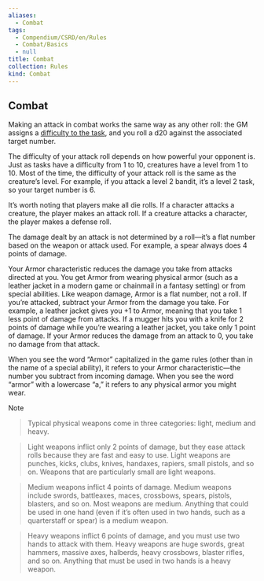 ```yaml
---
aliases:
  - Combat
tags:
  - Compendium/CSRD/en/Rules
  - Combat/Basics
  - null
title: Combat
collection: Rules
kind: Combat
---
```

## Combat  
Making an attack in combat works the same way as any other roll: the GM assigns a [difficulty to the task](Task-Difficulty.md), and you roll a d20 against the associated target number.  
The difficulty of your attack roll depends on how powerful your opponent is. Just as tasks have a difficulty from 1 to 10, creatures have a level from 1 to 10. Most of the time, the difficulty of your attack roll is the same as the creature’s level. For example, if you attack a level 2 bandit, it’s a level 2 task, so your target number is 6.  
  
It’s worth noting that players make all die rolls. If a character attacks a creature, the player makes an attack roll. If a creature attacks a character, the player makes a defense roll.  
The damage dealt by an attack is not determined by a roll—it’s a flat number based on the weapon or attack used. For example, a spear always does 4 points of damage.  
Your Armor characteristic reduces the damage you take from attacks directed at you. You get Armor from wearing physical armor (such as a leather jacket in a modern game or chainmail in a fantasy setting) or from special abilities. Like weapon damage, Armor is a flat number, not a roll. If you’re attacked, subtract your Armor from the damage you take. For example, a leather jacket gives you +1 to Armor, meaning that you take 1 less point of damage from attacks. If a mugger hits you with a knife for 2 points of damage while you’re wearing a leather jacket, you take only 1 point of damage. If your Armor reduces the damage from an attack to 0, you take no damage from that attack.  
  
When you see the word “Armor” capitalized in the game rules (other than in the name of a special ability), it refers to your Armor characteristic—the number you subtract from incoming damage. When you see the word “armor” with a lowercase “a,” it refers to any physical armor you might wear.  
  
>[!note]    
>Typical physical weapons come in three categories: light, medium and heavy.  
  
>Light weapons inflict only 2 points of damage, but they ease attack rolls because they are fast and easy to use. Light weapons are punches, kicks, clubs, knives, handaxes, rapiers, small pistols, and so on. Weapons that are particularly small are light weapons.   
  
>Medium weapons inflict 4 points of damage. Medium weapons include swords, battleaxes, maces, crossbows, spears, pistols, blasters, and so on. Most weapons are medium. Anything that could be used in one hand (even if it’s often used in two hands, such as a quarterstaff or spear) is a medium weapon.    
  
>Heavy weapons inflict 6 points of damage, and you must use two hands to attack with them. Heavy weapons are huge swords, great hammers, massive axes, halberds, heavy crossbows, blaster rifles, and so on. Anything that must be used in two hands is a heavy weapon.  
